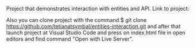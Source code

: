 Project that demonstrates interaction with entities and API. 
Link to project: 

Also you can clone project with the command $ git clone https://github.com/tetianatsymbal/entities-interaction.git and
after that launch project at Visual Studio Code and press on index.html file in open editors and find command "Open with Live Server".
